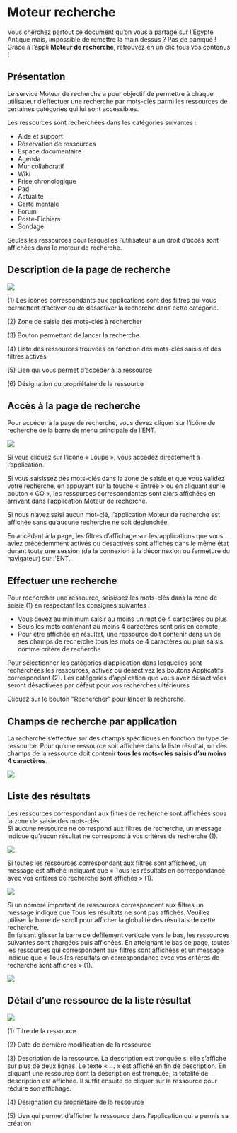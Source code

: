 # Moteur recherche

Vous cherchez partout ce document qu’on vous a partagé sur l’Egypte Antique mais, impossible de remettre la main dessus ? Pas de panique ! Grâce à l’appli **Moteur de recherche**, retrouvez en un clic tous vos contenus !

## Présentation

Le service Moteur de recherche a pour objectif de permettre à chaque utilisateur d’effectuer une recherche par mots-clés parmi les ressources de certaines catégories qui lui sont accessibles.

Les ressources sont recherchées dans les catégories suivantes :

* Aide et support
* Réservation de ressources
* Espace documentaire
* Agenda
* Mur collaboratif
* Wiki
* Frise chronologique
* Pad
* Actualité
* Carte mentale
* Forum
* Poste-Fichiers
* Sondage

Seules les ressources pour lesquelles l’utilisateur a un droit d’accès sont affichées dans le moteur de recherche.

## Description de la page de recherche

![](.gitbook/assets/presentation001-2.png)

\(1\) Les icônes correspondants aux applications sont des filtres qui vous permettent d’activer ou de désactiver la recherche dans cette catégorie.

\(2\) Zone de saisie des mots-clés à rechercher

\(3\) Bouton permettant de lancer la recherche

\(4\) Liste des ressources trouvées en fonction des mots-clés saisis et des filtres activés

\(5\) Lien qui vous permet d’accéder à la ressource

\(6\) Désignation du propriétaire de la ressource

## Accès à la page de recherche

Pour accéder à la page de recherche, vous devez cliquer sur l’icône de recherche de la barre de menu principale de l’ENT.

![](.gitbook/assets/acces0011.png)

Si vous cliquez sur l’icône « Loupe », vous accédez directement à l’application.

Si vous saisissez des mots-clés dans la zone de saisie et que vous validez votre recherche, en appuyant sur la touche « Entrée » ou en cliquant sur le bouton « GO », les ressources correspondantes sont alors affichées en arrivant dans l’application Moteur de recherche.

Si nous n’avez saisi aucun mot-clé, l’application Moteur de recherche est affichée sans qu’aucune recherche ne soit déclenchée.

En accédant à la page, les filtres d’affichage sur les applications que vous aviez précédemment activés ou désactivés sont affichés dans le même état durant toute une session \(de la connexion à la déconnexion ou fermeture du navigateur\) sur l’ENT.

## Effectuer une recherche

Pour rechercher une ressource, saisissez les mots-clés dans la zone de saisie \(1\) en respectant les consignes suivantes :

* Vous devez au minimum saisir au moins un mot de 4 caractères ou plus
* Seuls les mots contenant au moins 4 caractères sont pris en compte
* Pour être affichée en résultat, une ressource doit contenir dans un de ses champs de recherche tous les mots de 4 caractères ou plus saisis comme critère de recherche

Pour sélectionner les catégories d’application dans lesquelles sont recherchées les ressources, activez ou désactivez les boutons Applicatifs correspondant \(2\). Les catégories d’application que vous avez désactivées seront désactivées par défaut pour vos recherches ultérieures.

Cliquez sur le bouton "Rechercher" pour lancer la recherche.

## Champs de recherche par application

La recherche s’effectue sur des champs spécifiques en fonction du type de ressource. Pour qu’une ressource soit affichée dans la liste résultat, un des champs de la ressource doit contenir **tous les mots-clés saisis d’au moins 4 caractères**.

![](.gitbook/assets/tableau-filtre-2%20%281%29.png)

## Liste des résultats

Les ressources correspondant aux filtres de recherche sont affichées sous la zone de saisie des mots-clés.  
Si aucune ressource ne correspond aux filtres de recherche, un message indique qu’aucun résultat ne correspond à vos critères de recherche \(1\).

![](.gitbook/assets/resultat001-2.png)

Si toutes les ressources correspondant aux filtres sont affichées, un message est affiché indiquant que « Tous les résultats en correspondance avec vos critères de recherche sont affichés » \(1\).

![](.gitbook/assets/resultat002-2%20%281%29.png)

Si un nombre important de ressources correspondent aux filtres un message indique que Tous les résultats ne sont pas affichés. Veuillez utiliser la barre de scroll pour afficher la globalité des résultats de cette recherche.  
En faisant glisser la barre de défilement verticale vers le bas, les ressources suivantes sont chargées puis affichées. En atteignant le bas de page, toutes les ressources qui correspondent aux filtres sont affichées et un message indique que « Tous les résultats en correspondance avec vos critères de recherche sont affichés » \(1\).

![](.gitbook/assets/resultat003-2.png)

## Détail d’une ressource de la liste résultat

![](.gitbook/assets/detail001-1%20%281%29.png)

\(1\) Titre de la ressource

\(2\) Date de dernière modification de la ressource

\(3\) Description de la ressource. La description est tronquée si elle s’affiche sur plus de deux lignes. Le texte « **…** » est affiché en fin de description. En cliquant une ressource dont la description est tronquée, la totalité de description est affichée. Il suffit ensuite de cliquer sur la ressource pour réduire son affichage.

\(4\) Désignation du propriétaire de la ressource

\(5\) Lien qui permet d’afficher la ressource dans l’application qui a permis sa création

